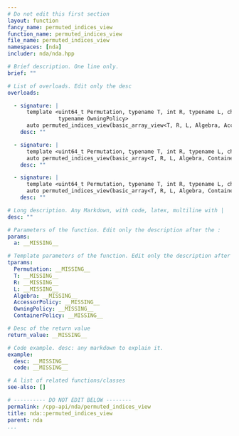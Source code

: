 ```yaml
---
# Do not edit this first section
layout: function
fancy_name: permuted_indices_view
function_name: permuted_indices_view
file_name: permuted_indices_view
namespaces: [nda]
includer: nda/nda.hpp

# Brief description. One line only.
brief: ""

# List of overloads. Edit only the desc
overloads:

  - signature: |
      template <uint64_t Permutation, typename T, int R, typename L, char Algebra, typename AccessorPolicy,
                typename OwningPolicy>
      auto permuted_indices_view(basic_array_view<T, R, L, Algebra, AccessorPolicy, OwningPolicy> a)
    desc: ""

  - signature: |
      template <uint64_t Permutation, typename T, int R, typename L, char Algebra, typename ContainerPolicy>
      auto permuted_indices_view(basic_array<T, R, L, Algebra, ContainerPolicy> const &a)
    desc: ""

  - signature: |
      template <uint64_t Permutation, typename T, int R, typename L, char Algebra, typename ContainerPolicy>
      auto permuted_indices_view(basic_array<T, R, L, Algebra, ContainerPolicy> &a)
    desc: ""

# Long description. Any Markdown, with code, latex, multiline with |
desc: ""

# Parameters of the function. Edit only the description after the :
params:
  a: __MISSING__

# Template parameters of the function. Edit only the description after the :
tparams:
  Permutation: __MISSING__
  T: __MISSING__
  R: __MISSING__
  L: __MISSING__
  Algebra: __MISSING__
  AccessorPolicy: __MISSING__
  OwningPolicy: __MISSING__
  ContainerPolicy: __MISSING__

# Desc of the return value
return_value: __MISSING__

# Code example. desc: any markdown to explain it.
example:
  desc: __MISSING__
  code: __MISSING__

# A list of related functions/classes
see-also: []

# ---------- DO NOT EDIT BELOW --------
permalink: /cpp-api/nda/permuted_indices_view
title: nda::permuted_indices_view
parent: nda
...
```


